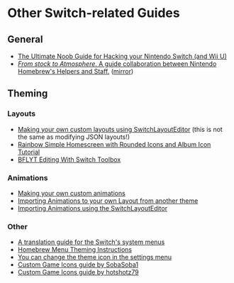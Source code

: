 # Other Switch-related Guides

## General

-   [The Ultimate Noob Guide for Hacking your Nintendo Switch (and Wii U)](https://switch.homebrew.guide/homebrew_dev/introduction.html)
-   [_From stock to Atmosphere_. A guide collaboration between Nintendo Homebrew's Helpers and Staff.](https://switchgui.de/switch-guide/) ([mirror](https://nh-server.github.io/switch-guide/))

## Theming

### Layouts

-   [Making your own custom layouts using SwitchLayoutEditor](https://github.com/FuryBaguette/SwitchLayoutEditor/wiki) (this is not the same as modifying JSON layouts!)
-   [Rainbow Simple Homescreen with Rounded Icons and Album Icon Tutorial](https://www.reddit.com/r/NXThemes/comments/ba5o8i/rainbow_simple_homescreen_with_rounded_icons_and/)
-   [BFLYT Editing With Switch Toolbox](https://github.com/KillzXGaming/Switch-Toolbox/wiki/BFLYT-Editing)

### Animations

-   [Making your own custom animations](https://www.reddit.com/r/NXThemes/comments/biu5hc/making_your_own_custom_animations/)
-   [Importing Animations to your own Layout from another theme](https://www.reddit.com/r/NXThemes/comments/biti3d/importing_animations_to_your_own_layout_from/)
-   [Importing Animations using the SwitchLayoutEditor](https://www.reddit.com/r/NXThemes/comments/bkb5ix/importing_animations_using_the_layout_editor/)

### Other

-   [A translation guide for the Switch's system menus](https://github.com/bandithedoge/switch-pl/wiki)
-   [Homebrew Menu Theming Instructions](https://switchbrew.org/wiki/Homebrew_Menu#Themes)
-   [You can change the theme icon in the settings menu](https://www.reddit.com/r/NXThemes/comments/anejej/psa_you_can_change_the_theme_icon_in_the_settings/)
-   [Custom Game Icons guide by SobaSoba1](https://sodasoba1.github.io/NSW-Custom-Game-Icons/)
-   [Custom Game Icons guide by hotshotz79](https://github.com/hotshotz79/NX-Custom-Game-Icons)
